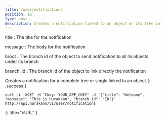 ```yaml
---
title: /user/notifications
position: 16
type: post
description: Creates a notification linked to an object or its tree into datastore 
---
```

title
: The title for the notification

message
: The body for the notification

broot
: The branch id of the object to send notification to all its objects under its branch

branch_id
: The branch id of the object to link directly the notification

Creates a notification for a complete tree or single linked to an object
{: .success }

~~~ shell
curl -i -XGET -H "Ckey: YOUR_APP_CKEY" -d '{"title": "Welcome", "message": "This is Hurakann", "branch_id": "ID"}' http://api.hurakann/v1/user/notifications
~~~
{: title="cURL" }
